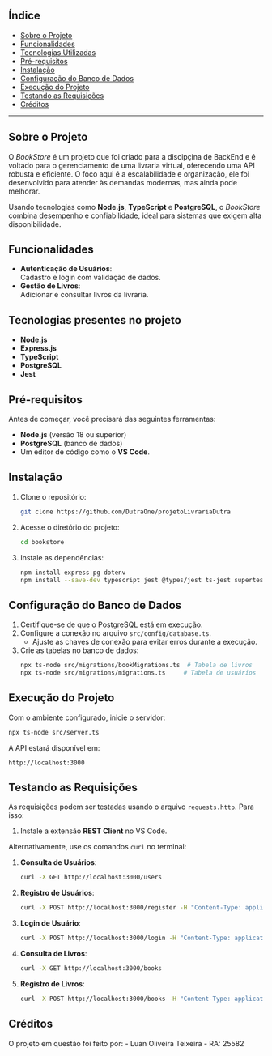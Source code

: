 ## Índice  
- [Sobre o Projeto](#sobre-o-projeto)  
- [Funcionalidades](#funcionalidades)  
- [Tecnologias Utilizadas](#tecnologias-utilizadas)  
- [Pré-requisitos](#pré-requisitos)  
- [Instalação](#instalação)  
- [Configuração do Banco de Dados](#configuração-do-banco-de-dados)  
- [Execução do Projeto](#execução-do-projeto)  
- [Testando as Requisições](#testando-as-requisições)  
- [Créditos](#créditos)  

---

## **Sobre o Projeto**  
O *BookStore* é um projeto que foi criado para a discipçina de BackEnd e é voltado para o gerenciamento de uma livraria virtual, oferecendo uma API robusta e eficiente. 
O foco aqui é a escalabilidade e organização, ele foi desenvolvido para atender às demandas modernas, mas ainda pode melhorar.  

Usando tecnologias como **Node.js**, **TypeScript** e **PostgreSQL**, o *BookStore* combina desempenho e confiabilidade, ideal para sistemas que exigem alta disponibilidade.  

## **Funcionalidades**  
- **Autenticação de Usuários**:  
  Cadastro e login com validação de dados.  
- **Gestão de Livros**:  
  Adicionar e consultar livros da livraria.  

## **Tecnologias presentes no projeto**  
- **Node.js**  
- **Express.js**  
- **TypeScript**  
- **PostgreSQL**  
- **Jest**   

## **Pré-requisitos**  
Antes de começar, você precisará das seguintes ferramentas:  
- **Node.js** (versão 18 ou superior)  
- **PostgreSQL** (banco de dados)  
- Um editor de código como o **VS Code**.  

## **Instalação**  

1. Clone o repositório:  
   ```bash  
   git clone https://github.com/DutraOne/projetoLivrariaDutra
   ```  

2. Acesse o diretório do projeto:  
   ```bash  
   cd bookstore  
   ```  

3. Instale as dependências:  
   ```bash  
   npm install express pg dotenv  
   npm install --save-dev typescript jest @types/jest ts-jest supertest @types/express  
   ```  

## **Configuração do Banco de Dados**  

1. Certifique-se de que o PostgreSQL está em execução.  
2. Configure a conexão no arquivo `src/config/database.ts`.  
   - Ajuste as chaves de conexão para evitar erros durante a execução.  
3. Crie as tabelas no banco de dados:  
   ```bash  
   npx ts-node src/migrations/bookMigrations.ts  # Tabela de livros  
   npx ts-node src/migrations/migrations.ts     # Tabela de usuários  
   ```  

## **Execução do Projeto**  

Com o ambiente configurado, inicie o servidor:  
```bash  
npx ts-node src/server.ts  
```  

A API estará disponível em:  
```
http://localhost:3000  
```  

## **Testando as Requisições**  

As requisições podem ser testadas usando o arquivo `requests.http`. Para isso:  
1. Instale a extensão **REST Client** no VS Code.  

Alternativamente, use os comandos `curl` no terminal:  

1. **Consulta de Usuários**:  
   ```bash  
   curl -X GET http://localhost:3000/users  
   ```  

2. **Registro de Usuários**:  
   ```bash  
   curl -X POST http://localhost:3000/register -H "Content-Type: application/json" -d '{"name": "Jeremias", "email": "jeremias@example.com", "password": "senhaSeguraa"}'  
   ```  

3. **Login de Usuário**:  
   ```bash  
   curl -X POST http://localhost:3000/login -H "Content-Type: application/json" -d '{"email": "jeremias@example.com", "password": "senhaSeguraa"}'  
   ```  

4. **Consulta de Livros**:  
   ```bash  
   curl -X GET http://localhost:3000/books  
   ```  

5. **Registro de Livros**:  
   ```bash  
   curl -X POST http://localhost:3000/books -H "Content-Type: application/json" -d '{"title": "Isaías 54:17", "author": "Isaías", "price": "59.90"}'  
   ```  

## **Créditos**  

O projeto em questão foi feito por:
    - Luan Oliveira Teixeira
    - RA: 25582
